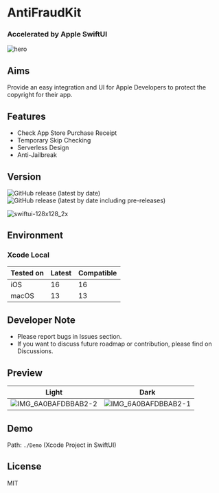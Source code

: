 # AntiFraudKit
### Accelerated by Apple SwiftUI

![hero](https://user-images.githubusercontent.com/54872601/209469175-22a5fa36-caa7-4bd3-9c30-a16deb2d7a5b.png)

## Aims
Provide an easy integration and UI for Apple Developers to protect the copyright for their app.

## Features
- Check App Store Purchase Receipt
- Temporary Skip Checking
- Serverless Design
- Anti-Jailbreak

## Version
![GitHub release (latest by date)](https://img.shields.io/github/v/release/1998code/AntiFraudKit-for-Swift?color=g&label=STABLE&style=for-the-badge)
![GitHub release (latest by date including pre-releases)](https://img.shields.io/github/v/release/1998code/AntiFraudKit-for-Swift?color=green&include_prereleases&label=BETA&style=for-the-badge)

![swiftui-128x128_2x](https://user-images.githubusercontent.com/54872601/173193069-2eb486b0-1347-4448-ac2b-235b8f2f1bb0.png)

## Environment
### Xcode Local
Tested on | Latest | Compatible
--------- | ------ | ----------
iOS       | 16     | 16
macOS     | 13     | 13

## Developer Note
- Please report bugs in Issues section.
- If you want to discuss future roadmap or contribution, please find on Discussions.

## Preview
Light | Dark
------------- | ------------
![IMG_6A0BAFDBBAB2-2](https://user-images.githubusercontent.com/54872601/209469243-618b2135-447f-422e-b676-db7b5c2e6276.jpeg) | ![IMG_6A0BAFDBBAB2-1](https://user-images.githubusercontent.com/54872601/209469241-45522b8e-5dc5-4903-8080-9261f00f56dc.jpeg)

## Demo
Path: `./Demo` (Xcode Project in SwiftUI)

## License
MIT
